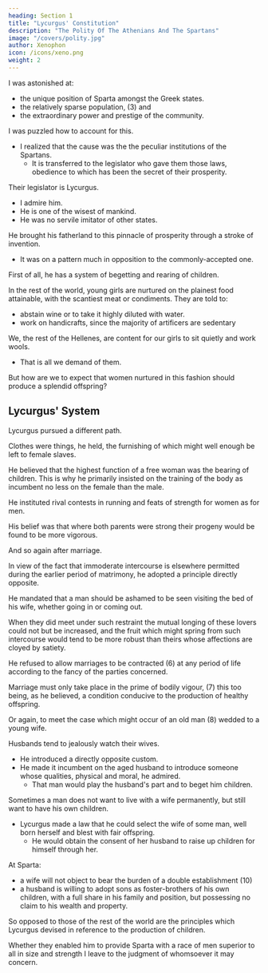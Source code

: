 ```yaml
---
heading: Section 1
title: "Lycurgus' Constitution"
description: "The Polity Of The Athenians And The Spartans"
image: "/covers/polity.jpg"
author: Xenophon
icon: /icons/xeno.png
weight: 2
---
```




<!-- By Xenophon

Translation by H. G. Dakyns -->


<!-- Xenophon the Athenian was born 431 B.C. He was a pupil of Socrates. He marched with the Spartans,
and was exiled from Athens. Sparta gave him land and property in Scillus, where he lived for many
years before having to move once more, to settle in Corinth. He died in 354 B.C.

The Polity of the Lacedaemonians talks about the laws and institutions created by Lycurgus, which
train and develop Spartan citizens from birth to old age. -->



I was astonished at:
- the unique position of Sparta amongst the Greek states. 
- the relatively sparse population, (3) and
- the extraordinary power and prestige of the community.

I was puzzled how to account for this. 
- I realized that the cause was the the peculiar institutions of the Spartans.
  - It is transferred to the legislator who gave them those laws, obedience to which has been the secret of their prosperity. 

Their legislator is Lycurgus.
- I admire him.
- He is one of the wisest of mankind.
- He was no servile imitator of other states. 

He brought his fatherland to this pinnacle of prosperity through a stroke of invention.
- It was on a pattern much in opposition to the commonly-accepted one.

First of all, he has a system of begetting and rearing of children.

In the rest of the world, young girls are nurtured on the plainest food attainable, with the scantiest meat or condiments. They are told to:
- abstain wine or to take it highly diluted with water.
- work on handicrafts, since the majority of artificers are sedentary

We, the rest of the Hellenes, are content for our girls to sit quietly and work wools. 
- That is all we demand of them. 

But how are we to expect that women nurtured in this fashion should produce a splendid offspring?


## Lycurgus' System

Lycurgus pursued a different path. 

Clothes were things, he held, the furnishing of which might well enough be left to female slaves. 

He believed that the highest function of a free woman was the bearing of children. This is why he primarily insisted on the training of the body as incumbent no less on the female than the male.

He instituted rival contests in running and feats of strength for women as for men. 

His belief was that where both parents were strong their progeny would be found to be more vigorous.

And so again after marriage. 

In view of the fact that immoderate intercourse is elsewhere permitted during the earlier period of matrimony, he adopted a principle directly opposite. 

He mandated that a man should be ashamed to be seen visiting the bed of his wife, whether going in or coming out. 

When they did meet under such restraint the mutual longing of these lovers could not but be increased, and the fruit which might spring from such intercourse would tend to be more robust than theirs whose affections are cloyed by satiety. 

He refused to allow marriages to be contracted (6) at any period of life according to the fancy of the parties concerned. 

Marriage must only take place in the prime of bodily vigour, (7) this too being, as he believed, a condition conducive to the production of healthy offspring. 

Or again, to meet the case which might occur of an old man (8) wedded to a young wife. 

Husbands tend to jealously watch their wives.
- He introduced a directly opposite custom. 
- He made it incumbent on the aged husband to introduce someone whose qualities, physical and moral, he admired.
  - That man would play the husband's part and to beget him children.

Sometimes a man does not want to live with a wife permanently, but still want to have his own children. 
- Lycurgus made a law that he could select the wife of some man, well born herself and blest with fair offspring.
  - He would obtain the consent of her husband to raise up children for himself through her.

<!-- These and many other adaptations of a like sort the lawgiver sanctioned. As, for instance,  -->

At Sparta:
- a wife will not object to bear the burden of a double establishment (10)
- a husband is willing to adopt sons as foster-brothers of his own children, with a full share in his family and position, but possessing no claim to his wealth and property.

So opposed to those of the rest of the world are the principles which Lycurgus devised in reference to the production of children.

Whether they enabled him to provide Sparta with a race of men superior to all in size and strength I leave to the judgment of whomsoever it may concern.
